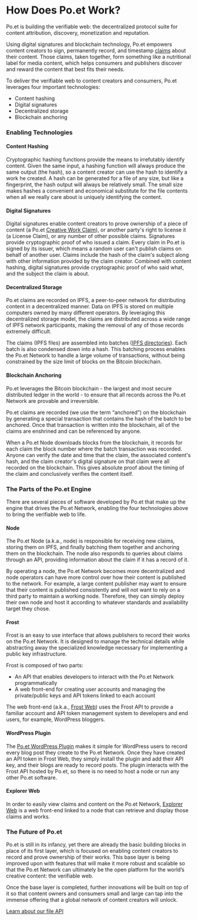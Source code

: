 # How Does Po.et Work?

Po.et is building the verifiable web: the decentralized protocol suite for content attribution, discovery, monetization and reputation.

Using digital signatures and blockchain technology, Po.et empowers content creators to sign, permanently record, and timestamp [claims](glossary.md#claims) about their content. Those claims, taken together, form something like a nutritional label for media content, which helps consumers and publishers discover and reward the content that best fits their needs.

To deliver the verifiable web to content creators and consumers, Po.et leverages four important technologies:
- Content hashing
- Digital signatures
- Decentralized storage
- Blockchain anchoring

### Enabling Technologies

#### Content Hashing

Cryptographic hashing functions provide the means to irrefutably identify content. Given the same input, a hashing function will always produce the same output (the hash), so a content creator can use the hash to identify a work he created. A hash can be generated for a file of any size, but like a fingerprint, the hash output will always be relatively small. The small size makes hashes a convenient and economical substitute for the file contents when all we really care about is uniquely identifying the content.

#### Digital Signatures

Digital signatures enable content creators to prove ownership of a piece of content (a Po.et [Creative Work Claim](glossary.md#creative-work-claim)), or another party's right to license it (a License Claim), or any number of other possible claims. Signatures provide cryptographic proof of who issued a claim. Every claim in Po.et is signed by its issuer, which means a random user can't publish claims on behalf of another user. Claims include the hash of the claim's subject along with other information provided by the claim creator. Combined with content hashing, digital signatures provide cryptographic proof of who said what, and the subject the claim is about.


#### Decentralized Storage

Po.et claims are recorded on IPFS, a peer-to-peer network for distributing content in a decentralized manner. Data on IPFS is stored on multiple computers owned by many different operators. By leveraging this decentralized storage model, the claims are distributed across a wide range of IPFS network participants, making the removal of any of those records extremely difficult.

The claims (IPFS files) are assembled into batches ([IPFS directories](https://discuss.ipfs.io/t/understanding-ipfs-directories/2219)). Each batch is also condensed down into a hash. This batching process enables the Po.et Network to handle a large volume of transactions, without being constrained by the size limit of blocks on the Bitcoin blockchain.

#### Blockchain Anchoring

Po.et leverages the Bitcoin blockchain - the largest and most secure distributed ledger in the world - to ensure that all records across the Po.et Network are provable and irreversible.

Po.et claims are recorded (we use the term “anchored”) on the blockchain by generating a special transaction that contains the hash of the batch to be anchored. Once that transaction is written into the blockchain, all of the claims are enshrined and can be referenced by anyone.

When a Po.et Node downloads blocks from the blockchain, it records for each claim the block number where the batch transaction was recorded. Anyone can verify the date and time that the claim, the associated content's hash, and the claim creator's digital signature on that claim were all recorded on the blockchain. This gives absolute proof about the timing of the claim and conclusively verifies the content itself.

### The Parts of the Po.et Engine

There are several pieces of software developed by Po.et that make up the engine that drives the Po.et Network, enabling the four technologies above to bring the verifiable web to life.

#### Node

The Po.et Node (a.k.a., node) is responsible for receiving new claims, storing them on IPFS, and finally batching them together and anchoring them on the blockchain. The node also responds to queries about claims through an API, providing information about the claim if it has a record of it.

By operating a node, the Po.et Network becomes more decentralized and node operators can have more control over how their content is published to the network. For example, a large content publisher may want to ensure that their content is published consistently and will not want to rely on a third party to maintain a working node. Therefore, they can simply deploy their own node and host it according to whatever standards and availability target they chose.

#### Frost

Frost is an easy to use interface that allows publishers to record their works on the Po.et Network. It is designed to manage the technical details while abstracting away the specialized knowledge necessary for implementing a public key infrastructure.

Frost is composed of two parts:
- An API that enables developers to interact with the Po.et Network programmatically
- A web front-end for creating user accounts and managing the private/public keys and API tokens linked to each account

The web front-end (a.k.a., [Frost Web](https://frost.po.et/)) uses the Frost API to provide a familiar account and API token management system to developers and end users, for example, WordPress bloggers.

#### WordPress Plugin

The [Po.et WordPress Plugin](https://github.com/poetapp/wordpress-plugin) makes it simple for WordPress users to record every blog post they create to the Po.et Network. Once they have created an API token in Frost Web, they simply install the plugin and add their API key, and their blogs are ready to record posts. The plugin interacts with the Frost API hosted by Po.et, so there is no need to host a node or run any other Po.et software.

#### Explorer Web

In order to easily view claims and content on the Po.et Network, [Explorer Web](https://github.com/poetapp/explorer-web) is a web front-end linked to a node that can retrieve and display those claims and works.

### The Future of Po.et

Po.et is still in its infancy, yet there are already the basic building blocks in place of its first layer, which is focused on enabling content creators to record and prove ownership of their works. This base layer is being improved upon with features that will make it more robust and scalable so that the Po.et Network can ultimately be the open platform for the world’s creative content: the verifiable web.

Once the base layer is completed, further innovations will be built on top of it so that content owners and consumers small and large can tap into the immense offering that a global network of content creators will unlock.

[Learn about our file API](poet-file-api.md)
